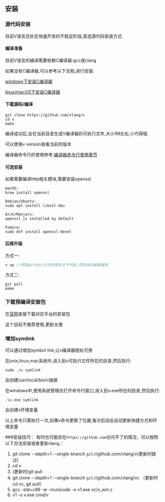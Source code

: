 ## 安装

### 源代码安装

目前V语言还处在快速开发的不稳定阶段,首选源代码安装方式.

#### 编译准备

目前V语言的编译需要依赖C编译器:gcc或clang

如果没有C编译器,可以参考以下文档,进行安装:

[windows下安装C编译器](https://github.com/vlang/v/wiki/Installing-a-C-compiler-on-Windows)

[linux/macOS下安装C编译器](https://github.com/vlang/v/wiki/Installing-a-C-compiler-on-Linux-and-macOS)

#### 下载源码/编译

  ```shell
git clone https://github.com/vlang/v
cd v	
make
  ```

编译成功后,会在当前目录生成V编译器的可执行文件,大小1M左右,小巧得很.

可以使用v version查看当前的版本

编译器命令行的使用参考:[编译器命令行使用章节](toolchain.md)

#### 可选安装

如果需要编译http相关模块,需要安装openssl

```
macOS:
brew install openssl

Debian/Ubuntu:
sudo apt install libssl-dev

Arch/Manjaro:
openssl is installed by default

Fedora:
sudo dnf install openssl-devel
```

#### 后续升级

方式一:

  ```v
v up //抓取github上V代码库的主干代码,然后自动重新编译
  ```

方式二:

  ```shell
git pull
make
  ```



### 下载预编译安装包

在[官网](https://vlang.io/)直接下载对应平台的安装包

这个目前不推荐使用,更新太慢

### 增加symlink

可以通过增加symbol link,让v编译器随处可用

在unix,linux,mac系统中,进入到v可执行文件所在的目录,然后执行:

```shell
sudo ./v symlink
```

会创建/usr/local/bin/v链接

在windows中,使用系统管理员打开命令行窗口,进入到v.exe所在的目录,然后执行:

```
.\v.exe symlink
```

会创建v环境变量

以上命令只需执行一次,如果v命令更换了位置,每次启动会自动更新快捷方式和环境变量

###安装技巧：
有时也可能存在`https://github.com`访问不了的情况，可以按照以下办法安装或者更新vlang：
1. git clone --depth=1 --single-branch `git`://github.com/vlang/v(更新时跳过)
2. cd v
3. (更新时)git pull
4. git clone --depth=1 --single-branch `git`://github.com/vlang/vc （更新时cd vc, git pull）
5. gcc -std=c99 -w -municode -o v1.exe vc/v_win.c
6. v1 -o v.exe cmd/v
